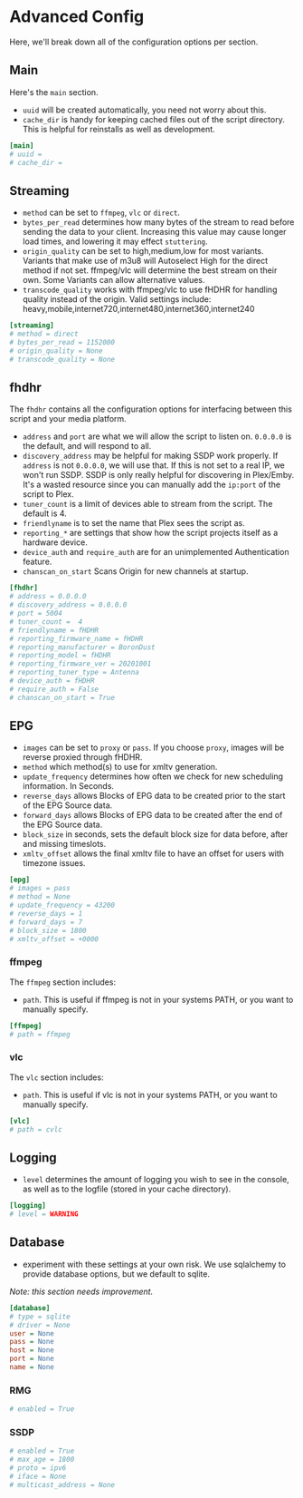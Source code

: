# Advanced Config

Here, we'll break down all of the configuration options per section.

## Main

Here's the `main` section.

* `uuid` will be created automatically, you need not worry about this.
* `cache_dir` is handy for keeping cached files out of the script directory. This is helpful for reinstalls as well as development.

```ini
[main]
# uuid =
# cache_dir =
```

## Streaming

* `method` can be set to `ffmpeg`, `vlc` or `direct`.
* `bytes_per_read` determines how many bytes of the stream to read before sending the data to your client. Increasing this value may cause longer load times, and lowering it may effect `stuttering`.
* `origin_quality` can be set to high,medium,low for most variants. Variants that make use of m3u8 will Autoselect High for the direct method if not set. ffmpeg/vlc will determine the best stream on their own. Some Variants can allow alternative values.
* `transcode_quality` works with ffmpeg/vlc to use fHDHR for handling quality instead of the origin. Valid settings include: heavy,mobile,internet720,internet480,internet360,internet240

```ini
[streaming]
# method = direct
# bytes_per_read = 1152000
# origin_quality = None
# transcode_quality = None
```

## fhdhr

The `fhdhr` contains all the configuration options for interfacing between this script and your media platform.  

* `address` and `port` are what we will allow the script to listen on. `0.0.0.0` is the default, and will respond to all.
* `discovery_address` may be helpful for making SSDP work properly. If `address` is not `0.0.0.0`, we will use that. If this is not set to a real IP, we won't run SSDP. SSDP is only really helpful for discovering in Plex/Emby. It's a wasted resource since you can manually add the `ip:port` of the script to Plex.
* `tuner_count` is a limit of devices able to stream from the script. The default is 4.
* `friendlyname` is to set the name that Plex sees the script as.
* `reporting_*` are settings that show how the script projects itself as a hardware device.
* `device_auth` and `require_auth` are for an unimplemented Authentication feature.
* `chanscan_on_start` Scans Origin for new channels at startup.

```ini
[fhdhr]
# address = 0.0.0.0
# discovery_address = 0.0.0.0
# port = 5004
# tuner_count =  4
# friendlyname = fHDHR
# reporting_firmware_name = fHDHR
# reporting_manufacturer = BoronDust
# reporting_model = fHDHR
# reporting_firmware_ver = 20201001
# reporting_tuner_type = Antenna
# device_auth = fHDHR
# require_auth = False
# chanscan_on_start = True
```

## EPG

* `images` can be set to `proxy` or `pass`. If you choose `proxy`, images will be reverse proxied through fHDHR.
* `method` which method(s) to use for xmltv generation.
* `update_frequency` determines how often we check for new scheduling information. In Seconds.
* `reverse_days` allows Blocks of EPG data to be created prior to the start of the EPG Source data.
* `forward_days` allows Blocks of EPG data to be created after the end of the EPG Source data.
* `block_size` in seconds, sets the default block size for data before, after and missing timeslots.
* `xmltv_offset` allows the final xmltv file to have an offset for users with timezone issues.

```ini
[epg]
# images = pass
# method = None
# update_frequency = 43200
# reverse_days = 1
# forward_days = 7
# block_size = 1800
# xmltv_offset = +0000
```

### ffmpeg

The `ffmpeg` section includes:

* `path`. This is useful if ffmpeg is not in your systems PATH, or you want to manually specify.

```ini
[ffmpeg]
# path = ffmpeg
```

### vlc

The `vlc` section includes:

* `path`. This is useful if vlc is not in your systems PATH, or you want to manually specify.

```ini
[vlc]
# path = cvlc
```

## Logging

* `level` determines the amount of logging you wish to see in the console, as well as to the logfile (stored in your cache directory).

```ini
[logging]
# level = WARNING
```

## Database

* experiment with these settings at your own risk. We use sqlalchemy to provide database options, but we default to sqlite.

_Note: this section needs improvement._

```ini
[database]
# type = sqlite
# driver = None
user = None
pass = None
host = None
port = None
name = None
```

### RMG

```ini
# enabled = True
```

### SSDP

```ini
# enabled = True
# max_age = 1800
# proto = ipv6
# iface = None
# multicast_address = None
```
